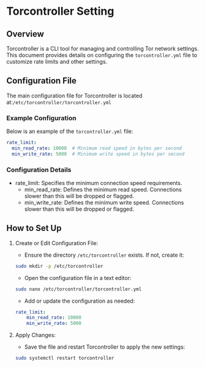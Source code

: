 # Torcontroller Setting

## Overview

Torcontroller is a CLI tool for managing and controlling Tor network settings. This document provides details on configuring the `torcontroller.yml` file to customize rate limits and other settings.

## Configuration File

The main configuration file for Torcontroller is located at:`/etc/torcontroller/torcontroller.yml`

### Example Configuration

Below is an example of the `torcontroller.yml` file:

```yaml
rate_limit:
  min_read_rate: 10000  # Minimum read speed in bytes per second
  min_write_rate: 5000  # Minimum write speed in bytes per second
```

### Configuration Details

- rate_limit: Specifies the minimum connection speed requirements.
  - min_read_rate: Defines the minimum read speed. Connections slower than this will be dropped or flagged.
  - min_write_rate: Defines the minimum write speed. Connections slower than this will be dropped or flagged.

## How to Set Up

1. Create or Edit Configuration File:

   - Ensure the directory `/etc/torcontroller` exists. If not, create it:

    ```bash
    sudo mkdir -p /etc/torcontroller
    ```

   - Open the configuration file in a text editor:

    ```bash
    sudo nano /etc/torcontroller/torcontroller.yml
    ```

   - Add or update the configuration as needed:

    ```yaml
    rate_limit:
        min_read_rate: 10000
        min_write_rate: 5000
    ```

2. Apply Changes:

    - Save the file and restart Torcontroller to apply the new settings:

    ```bash
    sudo systemctl restart torcontroller
    ```
